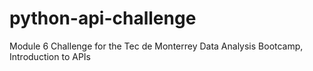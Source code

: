 # python-api-challenge
Module 6 Challenge for the Tec de Monterrey Data Analysis Bootcamp, Introduction to APIs
